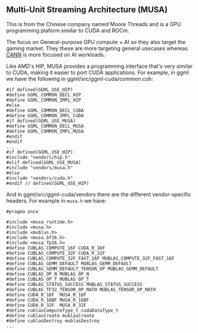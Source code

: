 ## Multi-Unit Streaming Architecture (MUSA)
This is from the Chinese company named Moore Threads and is a GPU programming
plaform similar to CUDA and ROCm.

The focus on General-purpose GPU compute + AI so they also target the gaming
market. They these are more targeting general usecases whereas [CANN](./cann.md)
is more focused on AI workloads.

Like AMD's HIP, MUSA provides a programming interface that's very similar to
CUDA, making it easier to port CUDA applications. For example, in ggml we have
the following in ggml/src/ggml-cuda/common.cuh:
```
#if defined(GGML_USE_HIP)
#define GGML_COMMON_DECL_HIP
#define GGML_COMMON_IMPL_HIP
#else
#define GGML_COMMON_DECL_CUDA
#define GGML_COMMON_IMPL_CUDA
#if defined(GGML_USE_MUSA)
#define GGML_COMMON_DECL_MUSA
#define GGML_COMMON_IMPL_MUSA
#endif
#endif
...
#if defined(GGML_USE_HIP)
#include "vendors/hip.h"
#elif defined(GGML_USE_MUSA)
#include "vendors/musa.h"
#else
#include "vendors/cuda.h"
#endif // defined(GGML_USE_HIP)
```
And in ggml/src/ggml-cuda/vendors there are the different vendor-specific
headers. For example in `musa.h` we have:
```console
#pragma once

#include <musa_runtime.h>
#include <musa.h>
#include <mublas.h>
#include <musa_bf16.h>
#include <musa_fp16.h>
#define CUBLAS_COMPUTE_16F CUDA_R_16F
#define CUBLAS_COMPUTE_32F CUDA_R_32F
#define CUBLAS_COMPUTE_32F_FAST_16F MUBLAS_COMPUTE_32F_FAST_16F
#define CUBLAS_GEMM_DEFAULT MUBLAS_GEMM_DEFAULT
#define CUBLAS_GEMM_DEFAULT_TENSOR_OP MUBLAS_GEMM_DEFAULT
#define CUBLAS_OP_N MUBLAS_OP_N
#define CUBLAS_OP_T MUBLAS_OP_T
#define CUBLAS_STATUS_SUCCESS MUBLAS_STATUS_SUCCESS
#define CUBLAS_TF32_TENSOR_OP_MATH MUBLAS_TENSOR_OP_MATH
#define CUDA_R_16F  MUSA_R_16F
#define CUDA_R_16BF MUSA_R_16BF
#define CUDA_R_32F  MUSA_R_32F
#define cublasComputeType_t cudaDataType_t
#define cublasCreate mublasCreate
#define cublasDestroy mublasDestroy
...
```
